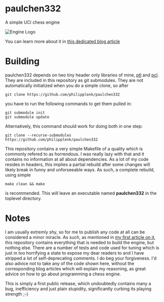 # paulchen332

A simple UCI chess engine

![Engine Logo](https://codemetas.de/images/pchess_logo.png "Isn't it lovely?")

You can learn more about it in [this dedicated blog article](https://codemetas.de/2020/11/22/The-Royal-Game.html)

# Building

paulchen332 depends on two tiny header only libraries of mine, [ptl](https://github.com/philipplenk/ptl) and [pcl](https://github.com/philipplenk/pcl). They are included in this repository as git submodules. 
They are not automatically initialized when you do a simple clone, so after

    git clone https://github.com/philipplenk/paulchen332
	
you have to run the following commands to get them pulled in:

    git submodule init
    git submodule update

Alternatively, this command should work for doing both in one step:

    git clone --recurse-submodules https://github.com/philipplenk/paulchen332

This repository contains a very simple Makefile of a quality which is commonly refered to as horrendous. I was really lazy with that and it contains no information at all about dependencies.
As a lot of my code resides in headers, this implies a partial rebuild after some changes will likely break in funny and unforseeable ways. As such, a complete rebuild, using simple 

    make clean && make
    
is recommended. This will leave an executable named **paulchen332** in the toplevel directory.

# Notes

I am usually extremly shy, so for me to publish any code at all can be considered a minor miracle. As such, as mentioned in [my first article on it](https://codemetas.de/2020/11/18/The-Royal-Game.html),
this repository contains everything that is needed to build the engine, but nothing else. There are a number of tests and code used for tuning which is just in too horrifying a state to expose my dear readers to and I have stripped a lot of self-deprecating comments. I do beg your forgiveness.
I'd also advice not to take any of the code shown here, without the corresponding blog articles which will explain my reasoning, as great advice on how to go about programming a chess engine.

This is simply a first public release, which undoubtedly contains many a bug, inefficiency and just plain stupidity, significantly curbing its playing strength ;-) 

